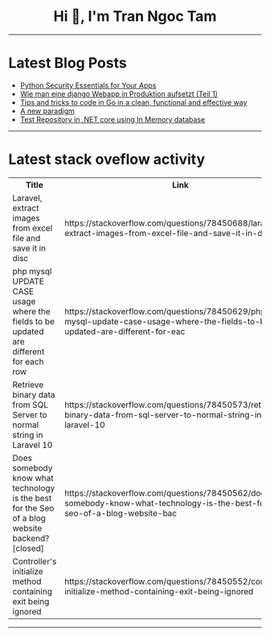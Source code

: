 <h1 align="center">Hi 👋, I'm Tran Ngoc Tam</h1>

---

# Latest Blog Posts 
<!-- BLOG-POST-LIST:START -->
- [Python Security Essentials for Your Apps](https://dev.to/sharony/python-security-essentials-for-your-apps-4dfg)
- [Wie man eine django Webapp in Produktion aufsetzt &lpar;Teil 1&rpar;](https://dev.to/rubenvoss/wie-man-eine-django-webapp-in-produktion-aufsetzt-teil-1-1hpm)
- [Tips and tricks to code in Go in a clean, functional and effective way](https://dev.to/charly3pins/tips-and-tricks-to-code-in-go-in-a-clean-functional-and-effective-way-1d60)
- [A new paradigm](https://dev.to/adoucoure/a-new-paradigm-38gf)
- [Test Repository in .NET core using In Memory database](https://dev.to/extinctsion/test-repository-in-net-core-using-in-memory-database-5h1c)
<!-- BLOG-POST-LIST:END -->

---

# Latest stack oveflow activity
<table>
  <tr><th>Title</th><th>Link</th></tr>
  <!-- STACKOVERFLOW:START --><tr><td>Laravel, extract images from excel file and save it in disc</td><td>https://stackoverflow.com/questions/78450688/laravel-extract-images-from-excel-file-and-save-it-in-disc</td></tr><tr><td>php mysql UPDATE CASE usage where the fields to be updated are different for each row</td><td>https://stackoverflow.com/questions/78450629/php-mysql-update-case-usage-where-the-fields-to-be-updated-are-different-for-eac</td></tr><tr><td>Retrieve binary data from SQL Server to normal string in Laravel 10</td><td>https://stackoverflow.com/questions/78450573/retrieve-binary-data-from-sql-server-to-normal-string-in-laravel-10</td></tr><tr><td>Does somebody know what technology is the best for the Seo of a blog website backend? [closed]</td><td>https://stackoverflow.com/questions/78450562/does-somebody-know-what-technology-is-the-best-for-the-seo-of-a-blog-website-bac</td></tr><tr><td>Controller&#39;s initialize method containing exit being ignored</td><td>https://stackoverflow.com/questions/78450552/controllers-initialize-method-containing-exit-being-ignored</td></tr><!-- STACKOVERFLOW:END -->
</table>

---


